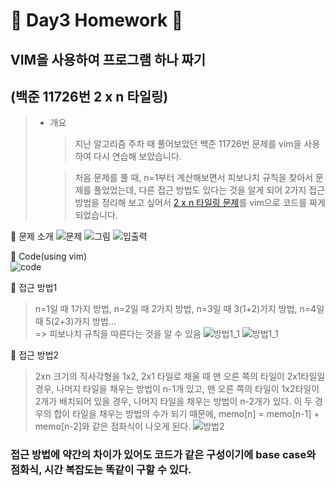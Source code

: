 🍋 Day3 Homework 🍋
=============

## VIM을 사용하여 프로그램 하나 짜기
(백준 11726번 2 x n 타일링)
-----------------------------

> - 개요
>   > 지난 알고리즘 주차 때 풀어보았던 백준 11726번 문제를 vim을 사용하여 다시 연습해 보았습니다.
>
>   > 처음 문제를 풀 때, n=1부터 계산해보면서 피보나치 규칙을 찾아서 문제를 풀었었는데, 다른 접근 방법도 있다는 것을 알게 되어 2가지 접근 방법을 정리해 보고 싶어서 [2 x n 타일링 문제](https://www.acmicpc.net/problem/11726)를 vim으로 코드를 짜게 되었습니다.
   
🧩 문제 소개
![문제](https://ifh.cc/g/cb4lz5.png)
![그림](https://ifh.cc/g/3VgN7I.png)
![입출력](https://ifh.cc/g/KlQkbO.png)
   
   
🍄 Code(using vim)   
![code](https://ifh.cc/g/oNiDI0.jpg)
   
🌈 접근 방법1
> n=1일 때 1가지 방법, n=2일 때 2가지 방법, n=3일 때 3(1+2)가지 방법, n=4일 때 5(2+3)가지 방법...   
> => 피보나치 규칙을 따른다는 것을 알 수 있음
![방법1_1](https://ifh.cc/g/7fnziF.png)
![방법1_1](https://ifh.cc/g/TCXNP0.png)
   
🌈 접근 방법2
> 2xn 크기의 직사각형을 1x2, 2x1 타일로 채울 때 맨 오른 쪽의 타일이 2x1타일일 경우, 나머지 타일을 채우는 방법이 n-1개 있고, 맨 오른 쪽의 타일이 1x2타일이 2개가 배치되어 있을 경우, 나머지 타일을 채우는 방법이 n-2개가 있다. 이 두 경우의 합이 타일을 채우는 방법의 수가 되기 때문에, memo[n] = memo[n-1] + memo[n-2]와 같은 점화식이 나오게 된다.
![방법2](https://ifh.cc/g/dS3m2x.png)
   
### 접근 방법에 약간의 차이가 있어도 코드가 같은 구성이기에 base case와 점화식, 시간 복잡도는 똑같이 구할 수 있다.
